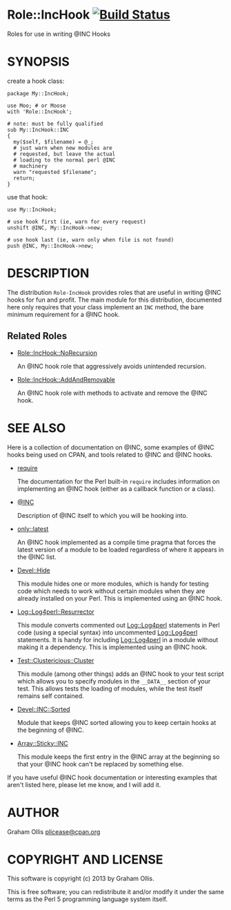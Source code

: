 # Role::IncHook [![Build Status](https://secure.travis-ci.org/plicease/Role-IncHook.png)](http://travis-ci.org/plicease/Role-IncHook)

Roles for use in writing @INC Hooks

# SYNOPSIS

create a hook class:

    package My::IncHook;
    
    use Moo; # or Moose
    with 'Role::IncHook';
    
    # note: must be fully qualified
    sub My::IncHook::INC
    {
      my($self, $filename) = @_;
      # just warn when new modules are
      # requested, but leave the actual
      # loading to the normal perl @INC
      # machinery
      warn "requested $filename";
      return;
    }

use that hook:

    use My::IncHook;
    
    # use hook first (ie, warn for every request)
    unshift @INC, My::IncHook->new;
    
    # use hook last (ie, warn only when file is not found)
    push @INC, My::IncHook->new;

# DESCRIPTION

The distribution `Role-IncHook` provides roles that are
useful in writing @INC hooks for fun and profit.  The main
module for this distribution, documented here only requires
that your class implement an `INC` method, the bare minimum
requirement for a @INC hook.

## Related Roles

- [Role::IncHook::NoRecursion](https://metacpan.org/pod/Role::IncHook::NoRecursion)

    An @INC hook role that aggressively avoids unintended recursion.

- [Role::IncHook::AddAndRemovable](https://metacpan.org/pod/Role::IncHook::AddAndRemovable)

    An @INC hook role with methods to activate and remove the @INC hook.

# SEE ALSO

Here is a collection of documentation on @INC, some examples of
@INC hooks being used on CPAN, and tools related to @INC and
@INC hooks.

- [require](https://metacpan.org/pod/perlfunc#require)

    The documentation for the Perl built-in `require` includes information
    on implementing an @INC hook (either as a callback function or a class).

- [@INC](https://metacpan.org/pod/perlvar#INC)

    Description of @INC itself to which you will be hooking into.

- [only::latest](https://metacpan.org/pod/only::latest)

    An @INC hook implemented as a compile time pragma that forces the latest
    version of a module to be loaded regardless of where it appears in the
    @INC list.

- [Devel::Hide](https://metacpan.org/pod/Devel::Hide)

    This module hides one or more modules, which is handy for testing code which needs
    to work without certain modules when they are already installed on your Perl.
    This is implemented using an @INC hook.

- [Log::Log4perl::Resurrector](https://metacpan.org/pod/Log::Log4perl::Resurrector)

    This module converts commented out [Log::Log4perl](https://metacpan.org/pod/Log::Log4perl) statements in Perl code (using
    a special syntax) into uncommented [Log::Log4perl](https://metacpan.org/pod/Log::Log4perl) statements.  It is handy for 
    including [Log::Log4perl](https://metacpan.org/pod/Log::Log4perl) in a module without making it a dependency.  This is implemented
    using an @INC hook.

- [Test::Clustericious::Cluster](https://metacpan.org/pod/Test::Clustericious::Cluster)

    This module (among other things) adds an @INC hook to your test script which allows you
    to specify modules in the `__DATA__` section of your test.  This allows tests the loading
    of modules, while the test itself remains self contained.

- [Devel::INC::Sorted](https://metacpan.org/pod/Devel::INC::Sorted)

    Module that keeps @INC sorted allowing you to keep certain hooks at the beginning of @INC.

- [Array::Sticky::INC](https://metacpan.org/pod/Array::Sticky::INC)

    This module keeps the first entry in the @INC array at the beginning so that your @INC hook
    can't be replaced by something else.

If you have useful @INC hook documentation or interesting examples that aren't listed here,
please let me know, and I will add it.

# AUTHOR

Graham Ollis <plicease@cpan.org>

# COPYRIGHT AND LICENSE

This software is copyright (c) 2013 by Graham Ollis.

This is free software; you can redistribute it and/or modify it under
the same terms as the Perl 5 programming language system itself.

